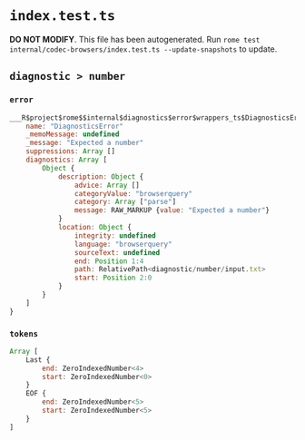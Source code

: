 # `index.test.ts`

**DO NOT MODIFY**. This file has been autogenerated. Run `rome test internal/codec-browsers/index.test.ts --update-snapshots` to update.

## `diagnostic > number`

### `error`

```javascript
___R$project$rome$$internal$diagnostics$error$wrappers_ts$DiagnosticsError {
	name: "DiagnosticsError"
	_memoMessage: undefined
	_message: "Expected a number"
	suppressions: Array []
	diagnostics: Array [
		Object {
			description: Object {
				advice: Array []
				categoryValue: "browserquery"
				category: Array ["parse"]
				message: RAW_MARKUP {value: "Expected a number"}
			}
			location: Object {
				integrity: undefined
				language: "browserquery"
				sourceText: undefined
				end: Position 1:4
				path: RelativePath<diagnostic/number/input.txt>
				start: Position 2:0
			}
		}
	]
}
```

### `tokens`

```javascript
Array [
	Last {
		end: ZeroIndexedNumber<4>
		start: ZeroIndexedNumber<0>
	}
	EOF {
		end: ZeroIndexedNumber<5>
		start: ZeroIndexedNumber<5>
	}
]
```
